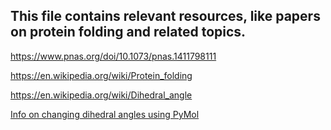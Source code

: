 ## This file contains relevant resources, like papers on protein folding and related topics.

https://www.pnas.org/doi/10.1073/pnas.1411798111

https://en.wikipedia.org/wiki/Protein_folding

https://en.wikipedia.org/wiki/Dihedral_angle

[Info on changing dihedral angles using PyMol](https://stackoverflow.com/questions/19958043/change-dihedral-angles-using-the-mouse-in-pymol)
